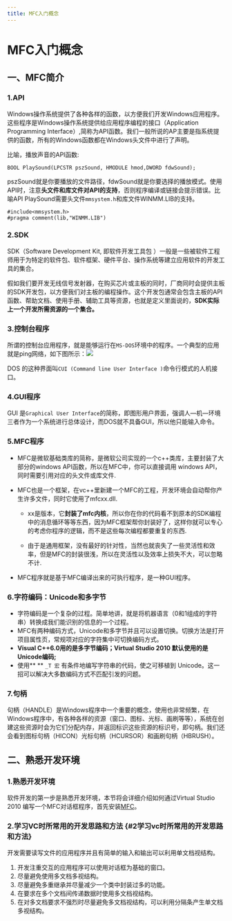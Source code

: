 ```yaml
---
title: MFC入门概念
---
```


# MFC入门概念

## 一、MFC简介

### 1.API

Windows操作系统提供了各种各样的函数，以方便我们开发Windows应用程序。这些程序是Windows操作系统提供给应用程序编程的接口（Application Programming Interface）,简称为API函数。我们一般所说的AP主要是指系统提供的函数，所有的Windows函数都在Windows头文件中进行了声明。

比喻，播放声音的API函数:

```
BOOL PlaySound(LPCSTR pszSound, HMODULE hmod,DWORD fdwSound);
```

pszSound就是你要播放的文件路径，fdwSound就是你要选择的播放模式。使用API时，注意**头文件和库文件对API的支持**，否则程序编译或链接会提示错误。比喻API PlaySound需要头文件`mmsystem.h`和库文件WINMM.LIB的支持。

```
#include<mmsystem.h>
#pragma comment(lib,"WINMM.LIB")
```

### 2.SDK

SDK（Software Development Kit, 即软件开发工具包 ）一般是一些被软件工程师用于为特定的软件包、软件框架、硬件平台、操作系统等建立应用软件的开发工具的集合。

假如我们要开发无线信号发射器，在购买芯片或主板的同时，厂商同时会提供主板的SDK开发包，以方便我们对主板的编程操作。这个开发包通常会包含主板的API函数、帮助文档、使用手册、辅助工具等资源，也就是定义里面说的，**SDK实际上一个开发所需资源的一个集合。**

### 3.控制台程序

所谓的控制台应用程序，就是能够运行在`MS-DOS`环境中的程序。一个典型的应用就是ping网络，如下图所示：![](http://c.biancheng.net/cpp/uploads/allimg/151221/1-15122109422X30.png)

DOS 的这种界面叫`CUI (Command line User Interface )`命令行模式的人机接口。

### 4.GUI程序

GUI 是`Graphical User Interface`的简称，即图形用户界面，强调人—机—环境三者作为一个系统进行总体设计，而DOS就不具备GUI，所以他只能输入命令。

### 5.MFC程序

* MFC是微软基础类库的简称，是微软公司实现的一个c++类库，主要封装了大部分的windows API函数，所以在MFC中，你可以直接调用 windows API，同时需要引用对应的头文件或库文件.

* MFC也是一个框架，在vc++里新建一个MFC的工程，开发环境会自动帮你产生许多文件，同时它使用了mfcxx.dll.

  * xx是版本，它**封装了mfc内核**，所以你在你的代码看不到原本的SDK编程中的消息循环等等东西，因为MFC框架帮你封装好了，这样你就可以专心的考虑你程序的逻辑，而不是这些每次编程都要重复的东西.

  * 由于是通用框架，没有最好的针对性，当然也就丧失了一些灵活性和效率，但是MFC的封装很浅，所以在灵活性以及效率上损失不大，可以忽略不计.

* MFC程序就是基于MFC编译出来的可执行程序，是一种GUI程序。

### 6.字符编码：Unicode和多字节

* 字符编码是一个复杂的过程。简单地讲，就是将机器语言（0和1组成的字符串）转换成我们能识别的信息的一个过程。
* MFC有两种编码方式，Unicode和多字节并且可以设置切换。切换方法是打开项目属性页，常规项对应的字符集中可切换编码方式。
* **Visual C++6.0用的是多字节编码；Virtual Studio 2010 默认使用的是Unicode编码;**
* 使用\*\* \*\*
  `_T 宏`
  有条件地编写字符串的代码，使之可移植到 Unicode。这一招可以解决大多数编码方式不匹配引发的问题。

### 7.句柄

句柄（HANDLE）是Windows程序中一个重要的概念，使用也非常频繁，在Windows程序中，有各种各样的资源（窗口、图标、光标、画刷等等），系统在创建这些资源时会为它们分配内存，并返回标识这些资源的标识号，即句柄。我们还会看到图标句柄（HICON）光标句柄（HCURSOR）和画刷句柄（HBRUSH）。

## 二、熟悉开发环境

### 1.熟悉开发环境

软件开发的第一步是熟悉开发环境，本节将会详细介绍如何通过Virtual Studio 2010 编写一个MFC对话框程序，首先安装[MFC](https://jingyan.baidu.com/article/77b8dc7f8bdf216174eab689.html)。

### 2.学习VC时所常用的开发思路和方法 {#2学习vc时所常用的开发思路和方法}

开发需要读写文件的应用程序并且有简单的输入和输出可以利用单文档视结构。

1. 开发注重交互的应用程序可以使用对话框为基础的窗口。
2. 尽量避免使用多文档多视结构。
3. 尽量避免多重继承并尽量减少一个类中封装过多的功能。
4. 在要求在多个文档间传递数据时使用多文档视结构。
5. 在对多文档要求不强烈时尽量避免多文档视结构，可以利用分隔条产生单文档多视结构。
